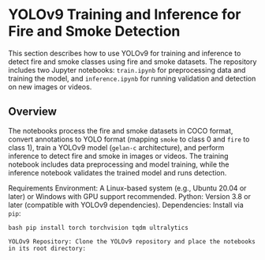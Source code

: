 # YOLOv9 Training and Inference for Fire and Smoke Detection
This section describes how to use YOLOv9 for training and inference to detect fire and smoke classes using fire and smoke datasets. The repository includes two Jupyter notebooks: `train.ipynb` for preprocessing data and training the model, and `inference.ipynb` for running validation and detection on new images or videos.

## Overview
The notebooks process the fire and smoke datasets in COCO format, convert annotations to YOLO format (mapping `smoke` to class 0 and `fire` to class 1), train a YOLOv9 model (`gelan-c` architecture), and perform inference to detect fire and smoke in images or videos. The training notebook includes data preprocessing and model training, while the inference notebook validates the trained model and runs detection.

Requirements
Environment: A Linux-based system (e.g., Ubuntu 20.04 or later) or Windows with GPU support recommended.
Python: Version 3.8 or later (compatible with YOLOv9 dependencies).
Dependencies: Install via `pip`:

```
bash pip install torch torchvision tqdm ultralytics

YOLOv9 Repository: Clone the YOLOv9 repository and place the notebooks in its root directory:

